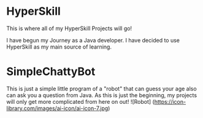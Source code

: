 # HyperSkill
This is where all of my HyperSkill Projects will go!

  I have begun my Journey as a Java developer.
  I have decided to use HyperSkill as my main source of learning.

# SimpleChattyBot

  This is just a simple little program of a "robot" that can guess your age also can ask you a question from Java.
  As this is just the beginning, my projects will only get more complicated from here on out! 
  ![Robot] (https://icon-library.com/images/ai-icon/ai-icon-7.jpg)
